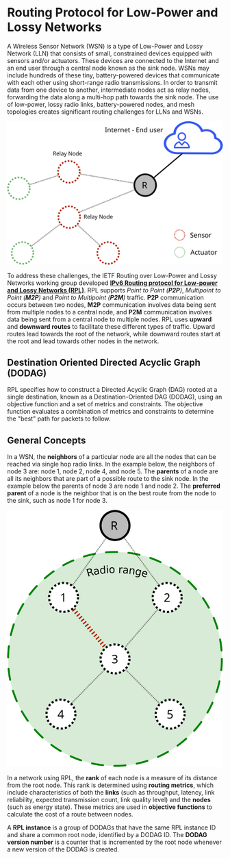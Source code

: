 # Routing Protocol for Low-Power and Lossy Networks

A Wireless Sensor Network (WSN) is a type of Low-Power and Lossy Network (LLN) 
that consists of small, constrained devices equipped with sensors and/or actuators. 
These devices are connected to the Internet and an end user through a central node 
known as the sink node. 
WSNs may include hundreds of these tiny, battery-powered devices that communicate 
with each other using short-range radio transmissions. 
In order to transmit data from one device to another, intermediate nodes act as relay nodes, 
forwarding the data along a multi-hop path towards the sink node. 
The use of low-power, lossy radio links, battery-powered nodes, 
and mesh topologies creates significant routing challenges for LLNs and WSNs.

![Empty RPL network](assets/rpl_intro/rpl_intro2.svg)

To address these challenges, the IETF Routing over Low-Power and Lossy Networks working group developed 
[**IPv6 Routing protocol for Low-power and Lossy Networks (RPL)**](https://datatracker.ietf.org/doc/html/rfc6550). RPL supports *Point to Point (**P2P**)*, *Multipoint to Point (**M2P**)* and *Point to Multipoint (**P2M**)* traffic. 
**P2P** communication occurs between two nodes, **M2P** communication involves 
data being sent from multiple nodes to a central node, and **P2M** communication 
involves data being sent from a central node to multiple nodes. RPL uses **upward** 
and **downward routes** to facilitate these different types of traffic. Upward routes 
lead towards the root of the network, while downward routes start at the root and lead 
towards other nodes in the network.

## Destination Oriented Directed Acyclic Graph (DODAG)

RPL specifies how to construct a Directed Acyclic Graph (DAG) rooted at a single destination, 
known as a Destination-Oriented DAG (DODAG), using an objective function and a set of metrics and constraints. 
The objective function evaluates a combination of metrics and constraints to determine 
the "best" path for packets to follow.

## General Concepts ##

In a WSN, the **neighbors** of a particular node are all the nodes that can be reached via single hop radio links.
In the example below, the neighbors of node 3 are: node 1, node 2, node 4, and node 5. 
The **parents** of a node are all its neighbors that are part of a possible route to the sink node. 
In the example below the parents of node 3 are node 1 and node 2. The **preferred parent** 
of a node is the neighbor that is on the best route from the node to the sink, such as node 1 for node 3.  

![Empty RPL network](assets/rpl_intro/rpl_intro1.svg)

In a network using RPL, the **rank** of each node is a measure of its distance from the root node. 
This rank is determined using **routing metrics**, which include characteristics of both 
the **links** (such as throughput, latency, link reliability, expected transmission count, 
link quality level) and the **nodes** (such as energy state). 
These metrics are used in **objective functions** to calculate the cost of a route between nodes. 

A **RPL instance** is a group of DODAGs that have the same RPL instance ID and share a common root node, 
identified by a DODAG ID. The **DODAG version number** is a counter that is incremented by the root node 
whenever a new version of the DODAG is created.



